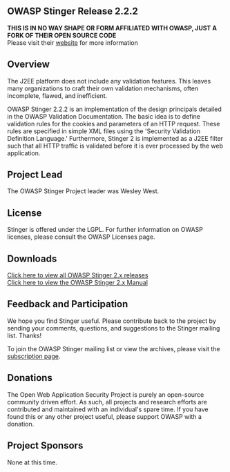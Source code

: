 ## OWASP Stinger Release 2.2.2

<b>THIS IS IN NO WAY SHAPE OR FORM AFFILIATED WITH OWASP, JUST A FORK OF THEIR OPEN SOURCE CODE</b></br>
Please visit their [website](https://www.owasp.org/index.php/OWASP_Stinger_Version_2) for more information

## Overview

The J2EE platform does not include any validation features. This leaves many organizations to craft their own validation mechanisms, often incomplete, flawed, and inefficient.

OWASP Stinger 2.2.2 is an implementation of the design principals detailed in the OWASP Validation Documentation. The basic idea is to define validation rules for the cookies and parameters of an HTTP request. These rules are specified in simple XML files using the 'Security Validation Definition Language.' Furthermore, Stinger 2 is implemented as a J2EE filter such that all HTTP traffic is validated before it is ever processed by the web application.

## Project Lead

The OWASP Stinger Project leader was Wesley West.

## License

Stinger is offered under the LGPL. For further information on OWASP licenses, please consult the OWASP Licenses page.

## Downloads

[Click here to view all OWASP Stinger 2.x releases](http://www.owasp.org/index.php/OWASP_Stinger_2_Releases)</br>
[Click here to view the OWASP Stinger 2.x Manual](http://www.owasp.org/index.php/OWASP_Stinger_Manual)

## Feedback and Participation

We hope you find Stinger useful. Please contribute back to the project by sending your comments, questions, and suggestions to the Stinger mailing list. Thanks!

To join the OWASP Stinger mailing list or view the archives, please visit the [subscription page](http://lists.owasp.org/mailman/listinfo/owasp-stinger).

## Donations

The Open Web Application Security Project is purely an open-source community driven effort. As such, all projects and research efforts are contributed and maintained with an individual's spare time. If you have found this or any other project useful, please support OWASP with a donation.

## Project Sponsors

None at this time.

